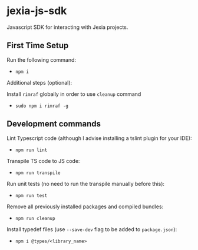 # jexia-js-sdk
Javascript SDK for interacting with Jexia projects.

## First Time Setup
Run the following command:
- `npm i`

Additional steps (optional):

Install `rimraf` globally in order to use `cleanup` command
- `sudo npm i rimraf -g`

## Development commands
Lint Typescript code (although I advise installing a tslint plugin for your IDE):
- `npm run lint`

Transpile TS code to JS code:
- `npm run transpile`

Run unit tests (no need to run the transpile manually before this):
- `npm run test`

Remove all previously installed packages and compiled bundles:
- `npm run cleanup`

Install typedef files (use `--save-dev` flag to be added to `package.json`):
- `npm i @types/<library_name>`
